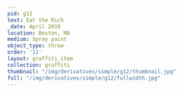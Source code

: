 ```yaml
---
pid: g12
text: Eat the Rich
_date: April 2019
location: Boston, MA
medium: Spray paint
object_type: throw
order: '11'
layout: graffiti_item
collection: graffiti
thumbnail: "/img/derivatives/simple/g12/thumbnail.jpg"
full: "/img/derivatives/simple/g12/fullwidth.jpg"
---
```

